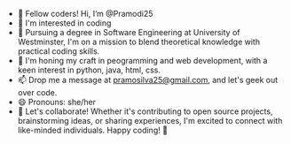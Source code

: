 - 👋 Fellow coders! Hi, I’m @Pramodi25
- 👀 I'm interested in coding
- 🌱 Pursuing a degree in Software Engineering at University of Westminster, I'm on a mission to blend theoretical knowledge with practical coding skills.
- 💞️  I'm honing my craft in peogramming and web development, with a keen interest in python, java, html, css.
- 📫 Drop me a message at pramosilva25@gmail.com, and let's geek out over code. 
- 😄 Pronouns: she/her
- 🤝 Let's collaborate! Whether it's contributing to open source projects, brainstorming ideas, or sharing experiences, I'm excited to connect with like-minded individuals.
Happy coding! 🚀


<!---
Pramodi25/Pramodi25 is a ✨ special ✨ repository because its `README.md` (this file) appears on your GitHub profile.
You can click the Preview link to take a look at your changes.
--->
